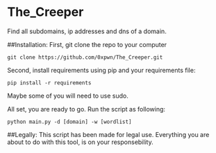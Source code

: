 # The_Creeper
Find all subdomains, ip addresses and dns of a domain.

##Installation:
First, git clone the repo to your computer

```git clone https://github.com/0xpwn/The_Creeper.git```

Second, install requirements using pip and your requirements file:

```pip install -r requirements```

Maybe some of you will need to use sudo.

All set, you are ready to go. Run the script as following:

```python main.py -d [domain] -w [wordlist]```



##Legally:
This script has been made for legal use. Everything you are about to do with this tool, is on your responsebility.

